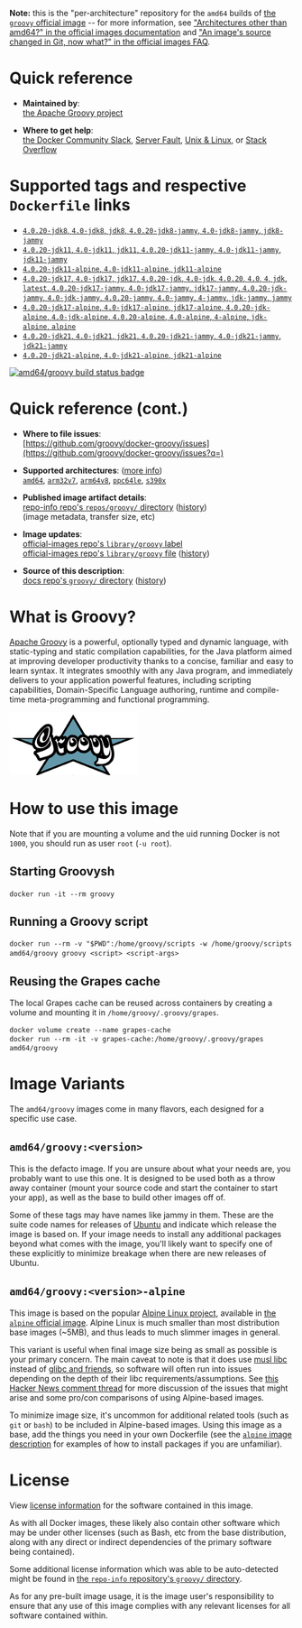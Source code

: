 <!--

********************************************************************************

WARNING:

    DO NOT EDIT "groovy/README.md"

    IT IS AUTO-GENERATED

    (from the other files in "groovy/" combined with a set of templates)

********************************************************************************

-->

**Note:** this is the "per-architecture" repository for the `amd64` builds of [the `groovy` official image](https://hub.docker.com/_/groovy) -- for more information, see ["Architectures other than amd64?" in the official images documentation](https://github.com/docker-library/official-images#architectures-other-than-amd64) and ["An image's source changed in Git, now what?" in the official images FAQ](https://github.com/docker-library/faq#an-images-source-changed-in-git-now-what).

# Quick reference

-	**Maintained by**:  
	[the Apache Groovy project](https://github.com/groovy/docker-groovy)

-	**Where to get help**:  
	[the Docker Community Slack](https://dockr.ly/comm-slack), [Server Fault](https://serverfault.com/help/on-topic), [Unix & Linux](https://unix.stackexchange.com/help/on-topic), or [Stack Overflow](https://stackoverflow.com/help/on-topic)

# Supported tags and respective `Dockerfile` links

-	[`4.0.20-jdk8`, `4.0-jdk8`, `jdk8`, `4.0.20-jdk8-jammy`, `4.0-jdk8-jammy`, `jdk8-jammy`](https://github.com/groovy/docker-groovy/blob/b1e1500675bd83f28f1a5c5ab345069ecbdad3b4/jdk8/Dockerfile)
-	[`4.0.20-jdk11`, `4.0-jdk11`, `jdk11`, `4.0.20-jdk11-jammy`, `4.0-jdk11-jammy`, `jdk11-jammy`](https://github.com/groovy/docker-groovy/blob/b1e1500675bd83f28f1a5c5ab345069ecbdad3b4/jdk11/Dockerfile)
-	[`4.0.20-jdk11-alpine`, `4.0-jdk11-alpine`, `jdk11-alpine`](https://github.com/groovy/docker-groovy/blob/b1e1500675bd83f28f1a5c5ab345069ecbdad3b4/jdk11-alpine/Dockerfile)
-	[`4.0.20-jdk17`, `4.0-jdk17`, `jdk17`, `4.0.20-jdk`, `4.0-jdk`, `4.0.20`, `4.0`, `4`, `jdk`, `latest`, `4.0.20-jdk17-jammy`, `4.0-jdk17-jammy`, `jdk17-jammy`, `4.0.20-jdk-jammy`, `4.0-jdk-jammy`, `4.0.20-jammy`, `4.0-jammy`, `4-jammy`, `jdk-jammy`, `jammy`](https://github.com/groovy/docker-groovy/blob/b1e1500675bd83f28f1a5c5ab345069ecbdad3b4/jdk17/Dockerfile)
-	[`4.0.20-jdk17-alpine`, `4.0-jdk17-alpine`, `jdk17-alpine`, `4.0.20-jdk-alpine`, `4.0-jdk-alpine`, `4.0.20-alpine`, `4.0-alpine`, `4-alpine`, `jdk-alpine`, `alpine`](https://github.com/groovy/docker-groovy/blob/b1e1500675bd83f28f1a5c5ab345069ecbdad3b4/jdk17-alpine/Dockerfile)
-	[`4.0.20-jdk21`, `4.0-jdk21`, `jdk21`, `4.0.20-jdk21-jammy`, `4.0-jdk21-jammy`, `jdk21-jammy`](https://github.com/groovy/docker-groovy/blob/b1e1500675bd83f28f1a5c5ab345069ecbdad3b4/jdk21/Dockerfile)
-	[`4.0.20-jdk21-alpine`, `4.0-jdk21-alpine`, `jdk21-alpine`](https://github.com/groovy/docker-groovy/blob/b1e1500675bd83f28f1a5c5ab345069ecbdad3b4/jdk21-alpine/Dockerfile)

[![amd64/groovy build status badge](https://img.shields.io/jenkins/s/https/doi-janky.infosiftr.net/job/multiarch/job/amd64/job/groovy.svg?label=amd64/groovy%20%20build%20job)](https://doi-janky.infosiftr.net/job/multiarch/job/amd64/job/groovy/)

# Quick reference (cont.)

-	**Where to file issues**:  
	[https://github.com/groovy/docker-groovy/issues](https://github.com/groovy/docker-groovy/issues?q=)

-	**Supported architectures**: ([more info](https://github.com/docker-library/official-images#architectures-other-than-amd64))  
	[`amd64`](https://hub.docker.com/r/amd64/groovy/), [`arm32v7`](https://hub.docker.com/r/arm32v7/groovy/), [`arm64v8`](https://hub.docker.com/r/arm64v8/groovy/), [`ppc64le`](https://hub.docker.com/r/ppc64le/groovy/), [`s390x`](https://hub.docker.com/r/s390x/groovy/)

-	**Published image artifact details**:  
	[repo-info repo's `repos/groovy/` directory](https://github.com/docker-library/repo-info/blob/master/repos/groovy) ([history](https://github.com/docker-library/repo-info/commits/master/repos/groovy))  
	(image metadata, transfer size, etc)

-	**Image updates**:  
	[official-images repo's `library/groovy` label](https://github.com/docker-library/official-images/issues?q=label%3Alibrary%2Fgroovy)  
	[official-images repo's `library/groovy` file](https://github.com/docker-library/official-images/blob/master/library/groovy) ([history](https://github.com/docker-library/official-images/commits/master/library/groovy))

-	**Source of this description**:  
	[docs repo's `groovy/` directory](https://github.com/docker-library/docs/tree/master/groovy) ([history](https://github.com/docker-library/docs/commits/master/groovy))

# What is Groovy?

[Apache Groovy](http://groovy-lang.org/) is a powerful, optionally typed and dynamic language, with static-typing and static compilation capabilities, for the Java platform aimed at improving developer productivity thanks to a concise, familiar and easy to learn syntax. It integrates smoothly with any Java program, and immediately delivers to your application powerful features, including scripting capabilities, Domain-Specific Language authoring, runtime and compile-time meta-programming and functional programming.

![logo](https://raw.githubusercontent.com/docker-library/docs/bb5fc730ed18c45d86425f9fa4265d50cb795ec8/groovy/logo.png)

# How to use this image

Note that if you are mounting a volume and the uid running Docker is not `1000`, you should run as user `root` (`-u root`).

## Starting Groovysh

`docker run -it --rm groovy`

## Running a Groovy script

`docker run --rm -v "$PWD":/home/groovy/scripts -w /home/groovy/scripts amd64/groovy groovy <script> <script-args>`

## Reusing the Grapes cache

The local Grapes cache can be reused across containers by creating a volume and mounting it in `/home/groovy/.groovy/grapes`.

```console
docker volume create --name grapes-cache
docker run --rm -it -v grapes-cache:/home/groovy/.groovy/grapes amd64/groovy
```

# Image Variants

The `amd64/groovy` images come in many flavors, each designed for a specific use case.

## `amd64/groovy:<version>`

This is the defacto image. If you are unsure about what your needs are, you probably want to use this one. It is designed to be used both as a throw away container (mount your source code and start the container to start your app), as well as the base to build other images off of.

Some of these tags may have names like jammy in them. These are the suite code names for releases of [Ubuntu](https://wiki.ubuntu.com/Releases) and indicate which release the image is based on. If your image needs to install any additional packages beyond what comes with the image, you'll likely want to specify one of these explicitly to minimize breakage when there are new releases of Ubuntu.

## `amd64/groovy:<version>-alpine`

This image is based on the popular [Alpine Linux project](https://alpinelinux.org), available in [the `alpine` official image](https://hub.docker.com/_/alpine). Alpine Linux is much smaller than most distribution base images (~5MB), and thus leads to much slimmer images in general.

This variant is useful when final image size being as small as possible is your primary concern. The main caveat to note is that it does use [musl libc](https://musl.libc.org) instead of [glibc and friends](https://www.etalabs.net/compare_libcs.html), so software will often run into issues depending on the depth of their libc requirements/assumptions. See [this Hacker News comment thread](https://news.ycombinator.com/item?id=10782897) for more discussion of the issues that might arise and some pro/con comparisons of using Alpine-based images.

To minimize image size, it's uncommon for additional related tools (such as `git` or `bash`) to be included in Alpine-based images. Using this image as a base, add the things you need in your own Dockerfile (see the [`alpine` image description](https://hub.docker.com/_/alpine/) for examples of how to install packages if you are unfamiliar).

# License

View [license information](http://www.apache.org/licenses/LICENSE-2.0.html) for the software contained in this image.

As with all Docker images, these likely also contain other software which may be under other licenses (such as Bash, etc from the base distribution, along with any direct or indirect dependencies of the primary software being contained).

Some additional license information which was able to be auto-detected might be found in [the `repo-info` repository's `groovy/` directory](https://github.com/docker-library/repo-info/tree/master/repos/groovy).

As for any pre-built image usage, it is the image user's responsibility to ensure that any use of this image complies with any relevant licenses for all software contained within.
